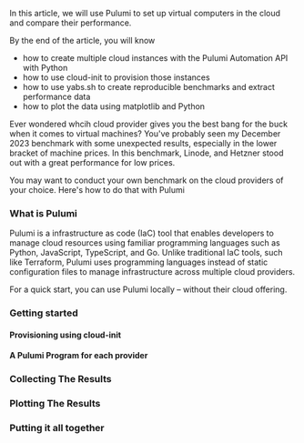 

In this article, we will use Pulumi to set up virtual computers in the cloud and compare their performance.

By the end of the article, you will know
* how to create multiple cloud instances with the Pulumi Automation API with Python
* how to use cloud-init to provision those instances
* how to use yabs.sh to create reproducible benchmarks and extract performance data
* how to plot the data using matplotlib and Python

Ever wondered whcih cloud provider gives you the best bang for the buck when it comes to virtual machines? You've probably seen my December 2023 benchmark with some unexpected results, especially in the lower bracket of machine prices. 
In this benchmark, Linode, and Hetzner stood out with a great performance for low prices.

You may want to conduct your own benchmark on the cloud providers of your choice. Here's how to do that with Pulumi

### What is Pulumi

Pulumi is a infrastructure as code (IaC) tool that enables developers to manage cloud resources using familiar programming languages such as Python, JavaScript, TypeScript, and Go. Unlike traditional IaC tools, such like Terraform, Pulumi uses programming languages instead of static configuration files to manage infrastructure across multiple cloud providers. 

For a quick start, you can use Pulumi locally – without their cloud offering.

### Getting started

#### Provisioning using cloud-init
#### A Pulumi Program for each provider

### Collecting The Results

### Plotting The Results

### Putting it all together